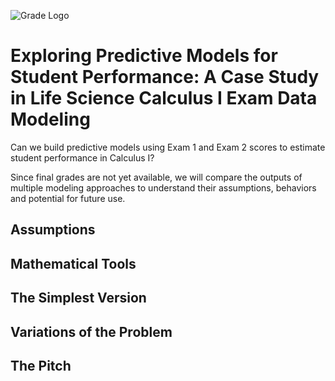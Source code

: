 ![Grade Logo](https://github.com/user-attachments/assets/3f6d9f0e-31bf-426a-8834-5e05d9c12180)

# Exploring Predictive Models for Student Performance: A Case Study in Life Science Calculus I Exam Data Modeling
Can we build predictive models using Exam 1 and Exam 2 scores to estimate student performance in Calculus I? 

Since final grades are not yet available, we will compare the outputs of multiple modeling approaches to understand their assumptions, behaviors and potential for future use.

## Assumptions

## Mathematical Tools

## The Simplest Version

## Variations of the Problem

## The Pitch
